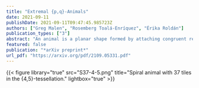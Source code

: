 ```yaml
---
title: "Extremal {p,q}-Animals"
date: 2021-09-11
publishDate: 2021-09-11T09:47:45.985723Z
authors: ["Greg Malen", "Rosemberg Toalá-Enríquez", "Érika Roldán"]
publication_types: ["3"]
abstract: "An animal is a planar shape formed by attaching congruent regular polygons along their edges. Usually, these polygons are a finite subset of tiles of a regular planar tessellation. These tessellations can be parameterized using the Schläfli symbol {p,q}, where p denotes the number of sides of the regular polygon forming the tessellation and q is the number of edges or tiles meeting at each vertex. If (p-2)(q-2)> 4, =4, or <4, then the tessellation corresponds to the geometry of the hyperbolic plane, the Euclidean plane, or the sphere, respectively. In 1976, Harary and Harborth studied animals defined on regular tessellations of the Euclidean plane, finding extremal values for their vertices, edges, and tiles, when any one of these parameters is fixed. They named animals attaining these extremal values as extremal animals. Here, we study hyperbolic extremal animals. For each {p,q} corresponding to a hyperbolic tessellation, we exhibit a sequence of spiral animals and prove that they attain the minimum numbers of edges and vertices within the class of animals with $n$ tiles. We also give the first results on enumeration of extremal hyperbolic animals by finding special sequences of extremal animals that are unique extremal animals, in the sense that any animal with the same number of tiles which is distinct up to isometries cannot be extremal."
featured: false
publication: "*arXiv preprint*"
url_pdf: "https://arxiv.org/pdf/2109.05331.pdf"
---
```


{{< figure library="true" src="S37-4-5.png" title="Spiral animal with 37 tiles in the {4,5}-tessellation." lightbox="true" >}}
